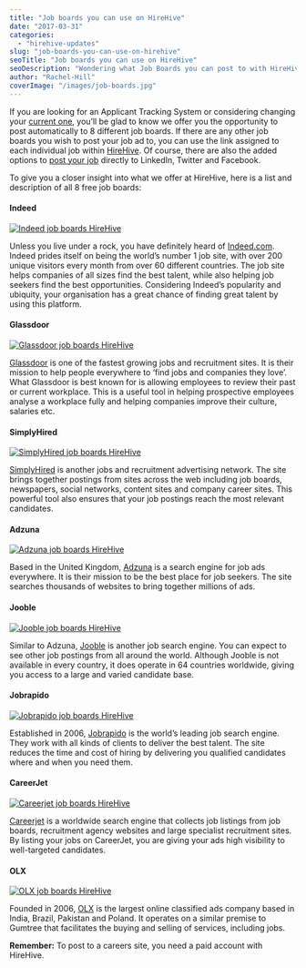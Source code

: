```yaml
---
title: "Job boards you can use on HireHive"
date: "2017-03-31"
categories:
  - "hirehive-updates"
slug: "job-boards-you-can-use-on-hirehive"
seoTitle: "Job boards you can use on HireHive"
seoDescription: "Wondering what Job Boards you can post to with HireHive? Check out our list today and read about all Eight free job boards!"
author: "Rachel-Hill"
coverImage: "/images/job-boards.jpg"
---
```


If you are looking for an Applicant Tracking System or considering changing your [current one](http://hirehive.io/blog/changing-recruiting-software-solution/), you’ll be glad to know we offer you the opportunity to post automatically to 8 different job boards. If there are any other job boards you wish to post your job ad to, you can use the link assigned to each individual job within [HireHive](https://hirehive.com). Of course, there are also the added options to [post your job](https://hirehive.com/recruiting-features/job-boards/) directly to LinkedIn, Twitter and Facebook.

To give you a closer insight into what we offer at HireHive, here is a list and description of all 8 free job boards:

#### **Indeed**

[![Indeed job boards HireHive](/images/indeed.png)](https://www.indeed.jobs/)

Unless you live under a rock, you have definitely heard of [Indeed.com](http://Indeed.com). Indeed prides itself on being the world’s number 1 job site, with over 200 unique visitors every month from over 60 different countries. The job site helps companies of all sizes find the best talent, while also helping job seekers find the best opportunities. Considering Indeed’s popularity and ubiquity, your organisation has a great chance of finding great talent by using this platform.

#### **Glassdoor**

[![Glassdoor job boards HireHive](/images/Glassdoor.jpg)](https://www.glassdoor.ie/index.htm?countryRedirect=true)

[Glassdoor](https://www.glassdoor.ie/index.htm?countryRedirect=true) is one of the fastest growing jobs and recruitment sites. It is their mission to help people everywhere to ‘find jobs and companies they love’. What Glassdoor is best known for is allowing employees to review their past or current workplace. This is a useful tool in helping prospective employees analyse a workplace fully and helping companies improve their culture, salaries etc.

#### **SimplyHired**

[![SimplyHired job boards HireHive](/images/Simplyhired-logo.png)](http://www.simplyhired.com/)

[SimplyHired](http://www.simplyhired.com/) is another jobs and recruitment advertising network. The site brings together postings from sites across the web including job boards, newspapers, social networks, content sites and company career sites. This powerful tool also ensures that your job postings reach the most relevant candidates.

#### **Adzuna**

[![Adzuna job boards HireHive](/images/adzuna.png)](https://www.adzuna.co.uk/)

Based in the United Kingdom, [Adzuna](https://www.adzuna.co.uk/) is a search engine for job ads everywhere. It is their mission to be the best place for job seekers. The site searches thousands of websites to bring together millions of ads.

#### **Jooble**

[![Jooble job boards HireHive](/images/jooble.jpg)](https://us.jooble.org/)

Similar to Adzuna, [Jooble](https://jooble.org/) is another job search engine. You can expect to see other job postings from all around the world. Although Jooble is not available in every country, it does operate in 64 countries worldwide, giving you access to a large and varied candidate base.

#### **Jobrapido**

[![Jobrapido job boards HireHive](/images/jobrapido.png)](http://ie.jobrapido.com/)

Established in 2006, [Jobrapido](http://ie.jobrapido.com/) is the world’s leading job search engine. They work with all kinds of clients to deliver the best talent. The site reduces the time and cost of hiring by delivering you qualified candidates where and when you need them.

#### **CareerJet**

[![Careerjet job boards HireHive](/images/careerjet.png)](http://www.careerjet.com/)

[Careerjet](http://www.careerjet.com/) is a worldwide search engine that collects job listings from job boards, recruitment agency websites and large specialist recruitment sites. By listing your jobs on CareerJet, you are giving your ads high visibility to well-targeted candidates.

#### **OLX**

[![OLX job boards HireHive](/images/olx.png)](http://www.olx.com/)

Founded in 2006, [OLX](http://www.olx.com/) is the largest online classified ads company based in India, Brazil, Pakistan and Poland. It operates on a similar premise to Gumtree that facilitates the buying and selling of services, including jobs.

**Remember:** To post to a careers site, you need a paid account with HireHive.
